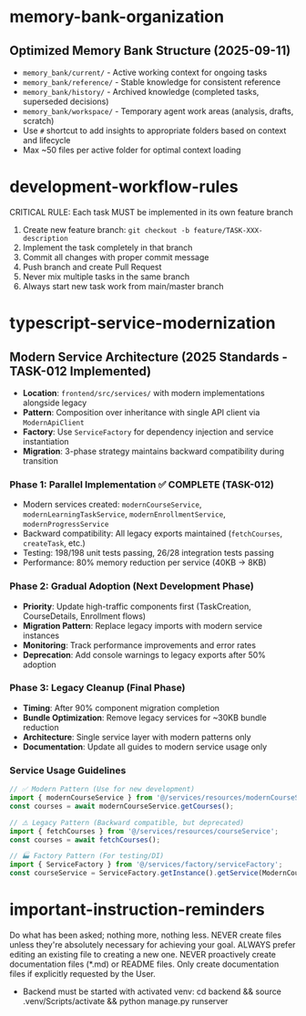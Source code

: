 # memory-bank-organization
## Optimized Memory Bank Structure (2025-09-11)
- `memory_bank/current/` - Active working context for ongoing tasks
- `memory_bank/reference/` - Stable knowledge for consistent reference  
- `memory_bank/history/` - Archived knowledge (completed tasks, superseded decisions)
- `memory_bank/workspace/` - Temporary agent work areas (analysis, drafts, scratch)
- Use `#` shortcut to add insights to appropriate folders based on context and lifecycle
- Max ~50 files per active folder for optimal context loading

# development-workflow-rules
CRITICAL RULE: Each task MUST be implemented in its own feature branch
1. Create new feature branch: `git checkout -b feature/TASK-XXX-description`  
2. Implement the task completely in that branch
3. Commit all changes with proper commit message
4. Push branch and create Pull Request
5. Never mix multiple tasks in the same branch
6. Always start new task work from main/master branch

# typescript-service-modernization
## Modern Service Architecture (2025 Standards - TASK-012 Implemented)
- **Location**: `frontend/src/services/` with modern implementations alongside legacy
- **Pattern**: Composition over inheritance with single API client via `ModernApiClient`
- **Factory**: Use `ServiceFactory` for dependency injection and service instantiation
- **Migration**: 3-phase strategy maintains backward compatibility during transition

### Phase 1: Parallel Implementation ✅ COMPLETE (TASK-012)
- Modern services created: `modernCourseService`, `modernLearningTaskService`, `modernEnrollmentService`, `modernProgressService`
- Backward compatibility: All legacy exports maintained (`fetchCourses`, `createTask`, etc.)
- Testing: 198/198 unit tests passing, 26/28 integration tests passing
- Performance: 80% memory reduction per service (40KB → 8KB)

### Phase 2: Gradual Adoption (Next Development Phase)
- **Priority**: Update high-traffic components first (TaskCreation, CourseDetails, Enrollment flows)
- **Migration Pattern**: Replace legacy imports with modern service instances
- **Monitoring**: Track performance improvements and error rates
- **Deprecation**: Add console warnings to legacy exports after 50% adoption

### Phase 3: Legacy Cleanup (Final Phase)  
- **Timing**: After 90% component migration completion
- **Bundle Optimization**: Remove legacy services for ~30KB bundle reduction
- **Architecture**: Single service layer with modern patterns only
- **Documentation**: Update all guides to modern service usage only

### Service Usage Guidelines
```typescript
// ✅ Modern Pattern (Use for new development)
import { modernCourseService } from '@/services/resources/modernCourseService';
const courses = await modernCourseService.getCourses();

// ⚠️ Legacy Pattern (Backward compatible, but deprecated)
import { fetchCourses } from '@/services/resources/courseService';
const courses = await fetchCourses();

// 🏭 Factory Pattern (For testing/DI)
import { ServiceFactory } from '@/services/factory/serviceFactory';
const courseService = ServiceFactory.getInstance().getService(ModernCourseService);
```

# important-instruction-reminders  
Do what has been asked; nothing more, nothing less.
NEVER create files unless they're absolutely necessary for achieving your goal.
ALWAYS prefer editing an existing file to creating a new one.
NEVER proactively create documentation files (*.md) or README files. Only create documentation files if explicitly requested by the User.
- Backend must be started with activated venv: cd backend && source .venv/Scripts/activate && python manage.py runserver